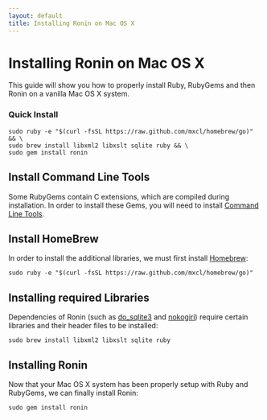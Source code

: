 ```yaml
---
layout: default
title: Installing Ronin on Mac OS X
---
```


# Installing Ronin on Mac OS X

This guide will show you how to properly install Ruby, RubyGems and then
Ronin on a vanilla Mac OS X system.

### Quick Install

    sudo ruby -e "$(curl -fsSL https://raw.github.com/mxcl/homebrew/go)" && \
    sudo brew install libxml2 libxslt sqlite ruby && \
    sudo gem install ronin

## Install Command Line Tools

Some RubyGems contain C extensions, which are compiled during installation.
In order to install these Gems, you will need to install [Command Line Tools].

## Install HomeBrew

In order to install the additional libraries, we must first install
[Homebrew](http://mxcl.github.com/homebrew/):

    sudo ruby -e "$(curl -fsSL https://raw.github.com/mxcl/homebrew/go)"

## Installing required Libraries

Dependencies of Ronin (such as [do_sqlite3] and [nokogiri]) require certain
libraries and their header files to be installed:

    sudo brew install libxml2 libxslt sqlite ruby

## Installing Ronin

Now that your Mac OS X system has been properly setup with Ruby and RubyGems,
we can finally install Ronin:

    sudo gem install ronin

[Command Line Tools]: https://developer.apple.com/downloads/index.action
[Homebrew]: http://mxcl.github.com/homebrew/
[do_sqlite3]: http://rubygems.org/gems/do_sqlite3#readme
[nokogiri]: http://nokogiri.org/
